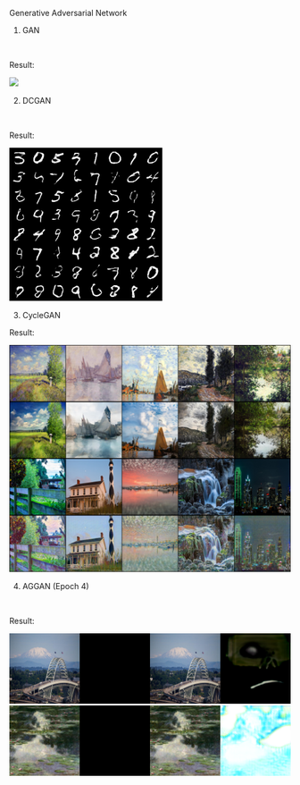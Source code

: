Generative Adversarial Network

1. GAN

<br />

Result:

<img src="https://github.com/arpit2412/Generative-Adversarial-Network-/blob/master/GAN/MNIST_GAN/MNIST%20Easy/sample_epoch_200.png">

<br />

2. DCGAN

<br />

Result:

<img src = "https://github.com/arpit2412/Generative-Adversarial-Network-/blob/master/DCGAN/MNIST/Results/200_Epochs.png">


3. CycleGAN

Result:

<img src = "https://github.com/arpit2412/Generative-Adversarial-Network-/blob/master/CycleGAN/Epoch_200.png">

4. AGGAN (Epoch 4)
<br />

Result:

<img src = "https://github.com/arpit2412/Generative-Adversarial-Network-/blob/master/AttentionGAN/0055_3731_progress_A.png">
<img src = "https://github.com/arpit2412/Generative-Adversarial-Network-/blob/master/AttentionGAN/0055_3731_progress_B.png">
